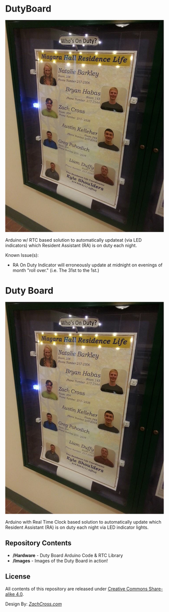 DutyBoard
=========

![Alt text](DutyBoard.jpg?raw=true "Image of duty board in action.")

Arduino w/ RTC based solution to automatically updateat (via LED indicators) which Resident Assistant (RA) is on duty each night.


Known Issue(s):

- RA On Duty Indicator will erroneously update at midnight on evenings of month "roll over." (i.e. The 31st to the 1st.)



Duty Board
==================


![The Duty Board "In Action"](/Images/DutyBoard.jpg?raw=true "Image of duty board in action.")

Arduino with Real Time Clock based solution to automatically update which Resident Assistant (RA) is on duty each night via LED indicator lights.



Repository Contents
-------------------

* **/Hardware** - Duty Board Arduino Code & RTC Library
* **/Images** - Images of the Duty Board in action!

License
-------------------

All contents of this repository are released under [Creative Commons Share-alike 4.0](http://creativecommons.org/licenses/by-sa/4.0/).

Design By: [*ZachCross.com*](https://ZachCross.com)

